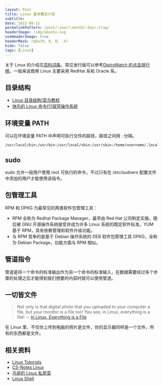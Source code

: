 ```yaml
---
layout: Post
title: Linux 基本概览介绍
subtitle:
date: 2022-08-11
permalinkPattern: /post/:year/:month/:day/:slug/
headerImage: /img/ubuntu.svg
useHeaderImage: true
headerMask: rgba(0, 0, 0, .4)
hide: false
tags: [Linux]
---
```


关于 Linux 的介绍见[百科词条](https://baike.baidu.com/item/Linux)，常见发行版可以参考[DistroWatch 的点击排行榜](https://distrowatch.com/dwres.php?resource=popularity)。一般来说商用 Linux 主要采用 RedHat 系和 Oracle 系。

## 目录结构

- [Linux 目录结构|菜鸟教程](https://www.runoob.com/linux/linux-system-contents.html)
- [快乐的 Linux 命令行|探究操作系统](http://billie66.github.io/TLCL/book/chap04.html)

## 环境变量 PATH

可以在环境变量 PATH 中声明可执行文件的路径，路径之间用 : 分隔。

```
/usr/local/bin:/usr/bin:/usr/local/sbin:/usr/sbin:/home/username/.local/bin:/home/username/bin
```

## sudo

sudo 允许一般用户使用 root 可执行的命令，不过只有在 /etc/sudoers 配置文件中添加的用户才能使用该指令。

## 包管理工具

RPM 和 DPKG 为最常见的两类软件包管理工具：

- RPM 全称为 Redhat Package Manager，最早由 Red Hat 公司制定实施，随后被 GNU 开源操作系统接受并成为许多 Linux 系统的既定软件标准。YUM 基于 RPM，具有依赖管理和软件升级功能。
- 与 RPM 竞争的是基于 Debian 操作系统的 DEB 软件包管理工具 DPKG，全称为 Debian Package，功能方面与 RPM 相似。

## 管道指令

管道是将一个命令的标准输出作为另一个命令的标准输入，在数据需要经过多个步骤的处理之后才能得到我们想要的内容时就可以使用管道。

## 一切皆文件

> Not only is that digital photo that you uploaded to your computer a file, but your monitor is a file too! You see, in Linux, everything is a file!
> -- [In Linux, Everything is a File](https://www.linux.org/threads/in-linux-everything-is-a-file.4251/)

在 Linux 里，不仅你上传到电脑的照片是文件，你的显示器同样是一个文件，所有的东西都是文件。

## 相关资料

- [Linux Tutorials](https://www.linux.org/forums/#linux-tutorials.122)
- [CS-Notes Linux](https://www.cyc2018.xyz/%E8%AE%A1%E7%AE%97%E6%9C%BA%E5%9F%BA%E7%A1%80/Linux/Linux.html)
- [鸟哥的 Linux 私房菜](https://linux.vbird.org/)
- [Linus Shell](http://billie66.github.io/TLCL/book/)
